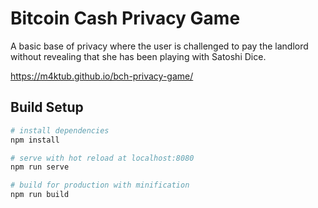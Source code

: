 # Bitcoin Cash Privacy Game

A basic base of privacy where the user is challenged to pay the landlord without revealing that she has been playing with Satoshi Dice.

https://m4ktub.github.io/bch-privacy-game/

## Build Setup

``` bash
# install dependencies
npm install

# serve with hot reload at localhost:8080
npm run serve

# build for production with minification
npm run build
```
